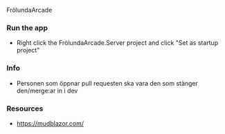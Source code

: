 FrölundaArcade

### Run the app
- Right click the FrölundaArcade.Server project and click "Set as startup project"

### Info
- Personen som öppnar pull requesten ska vara den som stänger den/merge:ar in i dev

### Resources
- https://mudblazor.com/
